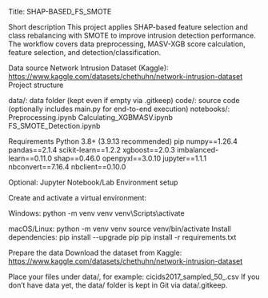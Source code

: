 Title: SHAP-BASED_FS_SMOTE

Short description
This project applies SHAP-based feature selection and class rebalancing with SMOTE to improve intrusion detection performance. The workflow covers data preprocessing, MASV-XGB score calculation, feature selection, and detection/classification.

Data source
Network Intrusion Dataset (Kaggle): https://www.kaggle.com/datasets/chethuhn/network-intrusion-dataset
Project structure

data/: data folder (kept even if empty via .gitkeep)
code/: source code (optionally includes main.py for end-to-end execution)
notebooks/:
Preprocessing.ipynb
Calculating_XGBMASV.ipynb
FS_SMOTE_Detection.ipynb


Requirements
Python 3.8+ (3.9.13 recommended)
pip
numpy==1.26.4
pandas==2.1.4
scikit-learn==1.2.2
xgboost==2.0.3
imbalanced-learn==0.11.0
shap==0.46.0
openpyxl==3.0.10
jupyter==1.1.1
nbconvert==7.16.4
nbclient==0.10.0

Optional: Jupyter Notebook/Lab
Environment setup

Create and activate a virtual environment:

Windows:
python -m venv venv
venv\Scripts\activate

macOS/Linux:
python -m venv venv
source venv/bin/activate
Install dependencies:
pip install --upgrade pip
pip install -r requirements.txt

Prepare the data
Download the dataset from Kaggle: https://www.kaggle.com/datasets/chethuhn/network-intrusion-dataset

Place your files under data/, for example:
cicids2017_sampled_50_.csv
If you don’t have data yet, the data/ folder is kept in Git via data/.gitkeep.

